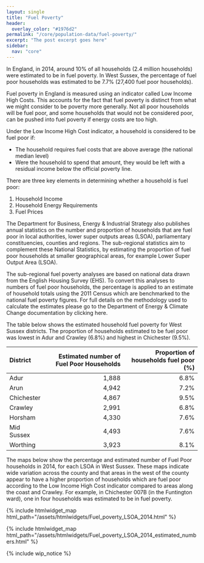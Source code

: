 ```yaml
---
layout: single
title: "Fuel Poverty"
header:
  overlay_color: "#1976d2"
permalink: "/core/population-data/fuel-poverty/"
excerpt: "The post excerpt goes here"
sidebar:
  nav: "core"
---
```

In England, in 2014, around 10% of all households (2.4 million households) were estimated to be in fuel poverty. In West Sussex, the percentage of fuel poor households was estimated to be 7.7% (27,400 fuel poor households).

Fuel poverty in England is measured using an indicator called Low Income High Costs. This accounts for the fact that fuel poverty is distinct from what we might consider to be poverty more generally. Not all poor households will be fuel poor, and some households that would not be considered poor, can be pushed into fuel poverty if energy costs are too high.

Under the Low Income High Cost indicator, a household is considered to be fuel poor if:

* The household requires fuel costs that are above average (the national median level)
* Were the household to spend that amount, they would be left with a residual income below the official poverty line.

There are three key elements in determining whether a household is fuel poor:

1. Household Income
2. Household Energy Requirements
3. Fuel Prices

The Department for Business, Energy & Industrial Strategy also publishes annual statistics on the number and proportion of households that are fuel poor in local authorities, lower super outputs areas (LSOA), parliamentary constituencies, counties and regions. The sub-regional statistics aim to complement these National Statistics, by estimating the proportion of fuel poor households at smaller geographical areas, for example Lower Super Output Area (LSOA).

The sub-regional fuel poverty analyses are based on national data drawn from the English Housing Survey (EHS). To convert this analyses to numbers of fuel poor households, the percentage is applied to an estimate of household totals using the 2011 Census which are benchmarked to the national fuel poverty figures. For full details on the methodology used to calculate the estimates please go to the Department of Energy & Climate Change documentation by clicking here.

The table below shows the estimated household fuel poverty for West Sussex districts. The proportion of households estimated to be fuel poor was lowest in Adur and Crawley (6.8%) and highest in Chichester (9.5%).

| District | Estimated number of Fuel Poor Households | Proportion of households fuel poor (%) |
|:---|---:|---:|
| Adur | 1,888 | 6.8% |
| Arun | 4,942 | 7.2% |
| Chichester | 4,867 | 9.5% |
| Crawley | 2,991 | 6.8% |
| Horsham | 4,330 | 7.6% |
| Mid Sussex | 4,493 | 7.6% |
| Worthing | 3,923 | 8.1% |

The maps below show the percentage and estimated number of Fuel Poor households in 2014, for each LSOA in West Sussex. These maps indicate wide variation across the county and that areas in the west of the county appear to have a higher proportion of households which are fuel poor according to the Low Income High Cost indicator compared to areas along the coast and Crawley. For example, in Chichester 007B (in the Funtington ward), one in four households was estimated to be in fuel poverty.

{% include htmlwidget_map html_path="/assets/htmlwidgets/Fuel_poverty_LSOA_2014.html" %}

{% include htmlwidget_map html_path="/assets/htmlwidgets/Fuel_poverty_LSOA_2014_estimated_numbers.html" %}

{% include wip_notice %}
